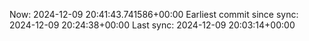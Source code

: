 Now: 2024-12-09 20:41:43.741586+00:00 Earliest commit since sync: 2024-12-09 20:24:38+00:00 Last sync: 2024-12-09 20:03:14+00:00
